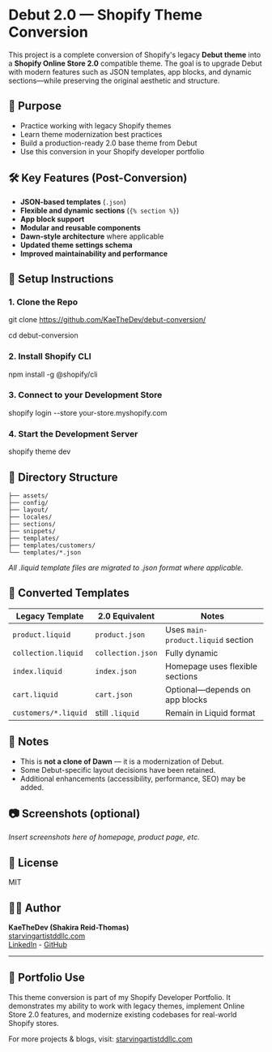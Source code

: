 # Debut 2.0 — Shopify Theme Conversion

This project is a complete conversion of Shopify's legacy **Debut theme** into a **Shopify Online Store 2.0** compatible theme. The goal is to upgrade Debut with modern features such as JSON templates, app blocks, and dynamic sections—while preserving the original aesthetic and structure.

## 🚀 Purpose

- Practice working with legacy Shopify themes
- Learn theme modernization best practices
- Build a production-ready 2.0 base theme from Debut
- Use this conversion in your Shopify developer portfolio

## 🛠 Key Features (Post-Conversion)

- **JSON-based templates** (`.json`)
- **Flexible and dynamic sections** (`{% section %}`)
- **App block support**
- **Modular and reusable components**
- **Dawn-style architecture** where applicable
- **Updated theme settings schema**
- **Improved maintainability and performance**

## 🔧 Setup Instructions

### 1. Clone the Repo

git clone https://github.com/KaeTheDev/debut-conversion/

cd debut-conversion

### 2. Install Shopify CLI

npm install -g @shopify/cli

### 3. Connect to your Development Store

shopify login --store your-store.myshopify.com

### 4. Start the Development Server

shopify theme dev


## 🧱 Directory Structure
```
├── assets/
├── config/
├── layout/
├── locales/
├── sections/
├── snippets/
├── templates/
├── templates/customers/
└── templates/*.json
```

*All .liquid template files are migrated to .json format where applicable.*

## 🔁 Converted Templates

| Legacy Template         | 2.0 Equivalent    | Notes                                    |
|------------------------|-------------------|------------------------------------------|
| `product.liquid`       | `product.json`    | Uses `main-product.liquid` section       |
| `collection.liquid`    | `collection.json` | Fully dynamic                            |
| `index.liquid`         | `index.json`      | Homepage uses flexible sections          |
| `cart.liquid`          | `cart.json`       | Optional—depends on app blocks           |
| `customers/*.liquid`   | still `.liquid`   | Remain in Liquid format                  |

## 📌 Notes

- This is **not a clone of Dawn** — it is a modernization of Debut.
- Some Debut-specific layout decisions have been retained.
- Additional enhancements (accessibility, performance, SEO) may be added.

## 📷 Screenshots (optional)

*Insert screenshots here of homepage, product page, etc.*

## 📄 License

MIT 

## 🙋‍♀️ Author

**KaeTheDev (Shakira Reid-Thomas)**  
[starvingartistddllc.com](https://starvingartistddllc.com)  
[LinkedIn](#) -  [GitHub](#)

---

## 💼 Portfolio Use

This theme conversion is part of my Shopify Developer Portfolio. It demonstrates my ability to work with legacy themes, implement Online Store 2.0 features, and modernize existing codebases for real-world Shopify stores.

For more projects & blogs, visit: [starvingartistddllc.com](https://starvingartistddllc.com)